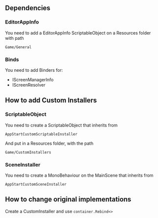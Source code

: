 ## Dependencies

### EditorAppInfo

You need to add a EditorAppInfo ScriptableObject on a Resources folder with path

```Game/General```

### Binds

You need to add Binders for:

* IScreenManagerInfo
* IScreenResolver

## How to add Custom Installers

### ScriptableObject

You need to create a ScriptableObject that inherits from

```AppStartCustomScriptableInstaller```

And put in a Resources folder, with the path

```Game/CustomInstallers```

### SceneInstaller

You need to create a MonoBehaviour on the MainScene that inherits from

```AppStartCustomSceneInstaller```

## How to change original implementations

Create a CustomInstaller and use ```container.Rebind<>```